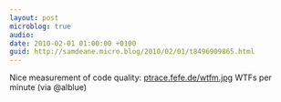 ```yaml
---
layout: post
microblog: true
audio: 
date: 2010-02-01 01:00:00 +0100
guid: http://samdeane.micro.blog/2010/02/01/t8496909865.html
---
```

Nice measurement of code quality: [ptrace.fefe.de/wtfm.jpg](http://ptrace.fefe.de/wtfm.jpg) WTFs per minute (via @alblue)
